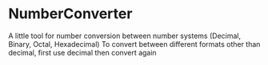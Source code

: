 # NumberConverter
A little tool for number conversion between number systems (Decimal, Binary, Octal, Hexadecimal)
To convert between different formats other than decimal, first use decimal then convert again
